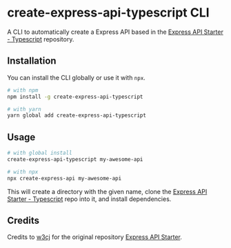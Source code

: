 # create-express-api-typescript CLI

A CLI to automatically create a Express API based in the [Express API Starter - Typescript](https://github.com/maiconfriedel/express-api-starter-typescript) repository.

## Installation

You can install the CLI globally or use it with `npx`.

```sh
# with npm
npm install -g create-express-api-typescript

# with yarn
yarn global add create-express-api-typescript
```

## Usage

```sh
# with global install
create-express-api-typescript my-awesome-api

# with npx
npx create-express-api my-awesome-api

```

This will create a directory with the given name, clone the [Express API Starter - Typescript](https://github.com/maiconfriedel/express-api-starter-typescript) repo into it, and install dependencies.

## Credits

Credits to [w3cj](https://github.com/w3cj) for the original repository [Express API Starter](https://github.com/w3cj/create-express-api).
